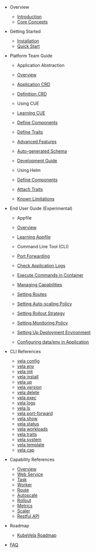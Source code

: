 - Overview
  - [Introduction](/en/introduction.md)
  - [Core Concepts](/en/concepts.md)

- Getting Started
  - [Installation](/en/install.md)
  - [Quick Start](/en/quick-start.md)

- Platform Team Guide
  - Application Abstraction
  - [Overview](/en/platform-engineers/overview.md)
  - [Application CRD](/en/application.md)
  - [Definition CRD](/en/platform-engineers/definition-and-templates.md)

  - Using CUE
  - [Learning CUE](/en/cue/basic.md)
  - [Define Components](/en/cue/workload-type.md)
  - [Define Traits](/en/cue/trait.md)
  - [Advanced Features](/en/cue/status.md)
  - [Auto-generated Schema](/en/platform-engineers/openapi-v3-json-schema.md)
  - [Development Guide](/en/cue/development-guide.md)

  - Using Helm
  - [Define Components](/en/helm/component.md)
  - [Attach Traits](/en/helm/trait.md)
  - [Known Limitations](/en/helm/known-issues.md)

- End User Guide (Experimental)
  - Appfile
  - [Overview](/en/quick-start-appfile.md)
  - [Learning Appfile](/en/developers/learn-appfile.md)

  - Command Line Tool (CLI)
  - [Port Forwarding](/en/developers/port-forward.md)
  - [Check Application Logs](/en/developers/check-logs.md)
  - [Execute Commands in Container](/en/developers/exec-cmd.md)  
  - [Managing Capabilities](/en/developers/cap-center.md)
  - [Setting Routes](/en/developers/extensions/set-route.md)
  - [Setting Auto-scaling Policy](/en/developers/extensions/set-autoscale.md)
  - [Setting Rollout Strategy](/en/developers/extensions/set-rollout.md)
  - [Setting Monitoring Policy](/en/developers/extensions/set-metrics.md)
  - [Setting Up Deployment Environment](/en/developers/config-enviroments.md)
  - [Configuring data/env in Application](/en/developers/config-app.md)
  <!-- - How-to (Out-of-dated) -->
    <!-- - [Defining Workload Type](/en/platform-engineers/workload-type.md) -->
    <!-- - [Defining Trait](/en/platform-engineers/trait.md) -->
    <!-- - [Defining Cloud Service](/en/platform-engineers/cloud-services.md) -->
  <!-- - [Alternative Commands](/en/developers/alternative-cmd.md) -->

- CLI References
  - [vela config](/en/cli/vela_config.md)
  - [vela env](/en/cli/vela_env.md)
  - [vela init](/en/cli/vela_init.md)
  - [vela install](/en/cli/vela_install.md)
  - [vela up](/en/cli/vela_up.md)
  - [vela version](/en/cli/vela_version.md)
  - [vela delete](/en/cli/vela_delete.md)
  - [vela exec](/en/cli/vela_exec.md)
  - [vela logs](/en/cli/vela_logs.md)
  - [vela ls](/en/cli/vela_ls.md)
  - [vela port-forward](/en/cli/vela_port-forward.md)
  - [vela show](/en/cli/vela_show.md)
  - [vela status](/en/cli/vela_status.md)
  - [vela workloads](/en/cli/vela_workloads.md)
  - [vela traits](/en/cli/vela_traits.md)
  - [vela system](/en/cli/vela_system.md)
  - [vela template](/en/cli/vela_template.md)
  - [vela cap](/en/cli/vela_cap.md)

- Capability References
  - [Overview](/en/developers/references/README.md)
  - [Web Service](/en/developers/references/workload-types/webservice.md)
  - [Task](/en/developers/references/workload-types/task.md)
  - [Worker](/en/developers/references/workload-types/worker.md)
  - [Route](/en/developers/references/traits/route.md)
  - [Autoscale](/en/developers/references/traits/autoscale.md)
  - [Rollout](/en/developers/references/traits/rollout.md)
  - [Metrics](/en/developers/references/traits/metrics.md)
  - [Scaler](/en/developers/references/traits/scaler.md)
  - [Restful API](/en/developers/references/restful-api/index.html ':ignore')

- Roadmap
  - [KubeVela Roadmap](/en/roadmap.md)

- [FAQ](/en/developers/references/devex/faq.md)
